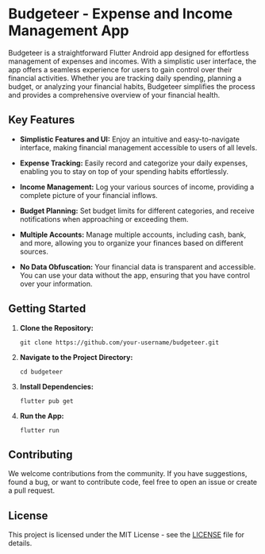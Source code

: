 # Budgeteer - Expense and Income Management App

Budgeteer is a straightforward Flutter Android app designed for effortless management of expenses and incomes. With a simplistic user interface, the app offers a seamless experience for users to gain control over their financial activities. Whether you are tracking daily spending, planning a budget, or analyzing your financial habits, Budgeteer simplifies the process and provides a comprehensive overview of your financial health.

## Key Features

- **Simplistic Features and UI:** Enjoy an intuitive and easy-to-navigate interface, making financial management accessible to users of all levels.
  
- **Expense Tracking:** Easily record and categorize your daily expenses, enabling you to stay on top of your spending habits effortlessly.

- **Income Management:** Log your various sources of income, providing a complete picture of your financial inflows.

- **Budget Planning:** Set budget limits for different categories, and receive notifications when approaching or exceeding them.

- **Multiple Accounts:** Manage multiple accounts, including cash, bank, and more, allowing you to organize your finances based on different sources.

- **No Data Obfuscation:** Your financial data is transparent and accessible. You can use your data without the app, ensuring that you have control over your information.

## Getting Started

1. **Clone the Repository:**
   ```
   git clone https://github.com/your-username/budgeteer.git
   ```

2. **Navigate to the Project Directory:**
   ```
   cd budgeteer
   ```

3. **Install Dependencies:**
   ```
   flutter pub get
   ```

4. **Run the App:**
   ```
   flutter run
   ```

<!-- ## Screenshots

![Screenshot 1](screenshots/screenshot1.png) | ![Screenshot 2](screenshots/screenshot2.png) -->

## Contributing

We welcome contributions from the community. If you have suggestions, found a bug, or want to contribute code, feel free to open an issue or create a pull request.

## License

This project is licensed under the MIT License - see the [LICENSE](LICENSE) file for details.
